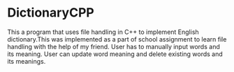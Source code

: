 # DictionaryCPP
This a program that uses file handling in C++ to implement  English dictionary.This was implemented as a part of school assignment to learn file handling with the help of my friend.
User has to manually input words and its meaning. User can update word meaning and delete existing words and its meanings.
